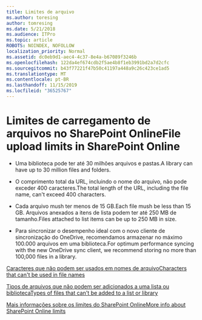 ```yaml
---
title: Limites de arquivo
ms.author: toresing
author: tomresing
ms.date: 5/21/2018
ms.audience: ITPro
ms.topic: article
ROBOTS: NOINDEX, NOFOLLOW
localization_priority: Normal
ms.assetid: dc0eb9d1-aec4-4c37-8e4a-b67089f3246b
ms.openlocfilehash: 122da4ef674cdb2f5ae4b8f1eb3991bd2a7d2cfc
ms.sourcegitcommit: b43f77221f47b50c41197a448a9c26c423ce1ad5
ms.translationtype: MT
ms.contentlocale: pt-BR
ms.lasthandoff: 11/15/2019
ms.locfileid: "36525767"
---
```

# <a name="file-upload-limits-in-sharepoint-online"></a><span data-ttu-id="57ca8-102">Limites de carregamento de arquivos no SharePoint Online</span><span class="sxs-lookup"><span data-stu-id="57ca8-102">File upload limits in SharePoint Online</span></span>

- <span data-ttu-id="57ca8-103">Uma biblioteca pode ter até 30 milhões arquivos e pastas.</span><span class="sxs-lookup"><span data-stu-id="57ca8-103">A library can have up to 30 million files and folders.</span></span>
    
- <span data-ttu-id="57ca8-104">O comprimento total da URL, incluindo o nome do arquivo, não pode exceder 400 caracteres.</span><span class="sxs-lookup"><span data-stu-id="57ca8-104">The total length of the URL, including the file name, can't exceed 400 characters.</span></span>
    
- <span data-ttu-id="57ca8-105">Cada arquivo mush ter menos de 15 GB.</span><span class="sxs-lookup"><span data-stu-id="57ca8-105">Each file mush be less than 15 GB.</span></span> <span data-ttu-id="57ca8-106">Arquivos anexados a itens de lista podem ter até 250 MB de tamanho.</span><span class="sxs-lookup"><span data-stu-id="57ca8-106">Files attached to list items can be up to 250 MB in size.</span></span>
    
- <span data-ttu-id="57ca8-107">Para sincronizar o desempenho ideal com o novo cliente de sincronização do OneDrive, recomendamos armazenar no máximo 100.000 arquivos em uma biblioteca.</span><span class="sxs-lookup"><span data-stu-id="57ca8-107">For optimum performance syncing with the new OneDrive sync client, we recommend storing no more than 100,000 files in a library.</span></span> 
    
[<span data-ttu-id="57ca8-108">Caracteres que não podem ser usados em nomes de arquivo</span><span class="sxs-lookup"><span data-stu-id="57ca8-108">Characters that can't be used in file names</span></span>](https://go.microsoft.com/fwlink/?linkid=866430)
  
[<span data-ttu-id="57ca8-109">Tipos de arquivos que não podem ser adicionados a uma lista ou biblioteca</span><span class="sxs-lookup"><span data-stu-id="57ca8-109">Types of files that can't be added to a list or library</span></span>](https://go.microsoft.com/fwlink/?linkid=273757)
  
[<span data-ttu-id="57ca8-110">Mais informações sobre os limites do SharePoint Online</span><span class="sxs-lookup"><span data-stu-id="57ca8-110">More info about SharePoint Online limits</span></span>](https://go.microsoft.com/fwlink/?linkid=271273)
  

